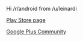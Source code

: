 Hi /r/android from /u/leinardi

[Play Store page](https://play.google.com/store/apps/details?id=com.leinardi.kitchentimer)

[Google Plus Community](https://plus.google.com/u/0/communities/114655530974722547377)
